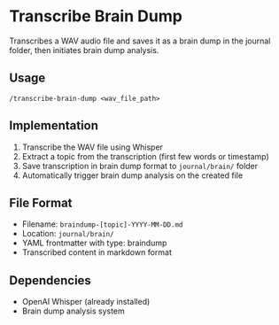 # Transcribe Brain Dump

Transcribes a WAV audio file and saves it as a brain dump in the journal folder, then initiates brain dump analysis.

## Usage
```
/transcribe-brain-dump <wav_file_path>
```

## Implementation
1. Transcribe the WAV file using Whisper
2. Extract a topic from the transcription (first few words or timestamp)
3. Save transcription in brain dump format to `journal/brain/` folder
4. Automatically trigger brain dump analysis on the created file

## File Format
- Filename: `braindump-[topic]-YYYY-MM-DD.md`
- Location: `journal/brain/`
- YAML frontmatter with type: braindump
- Transcribed content in markdown format

## Dependencies
- OpenAI Whisper (already installed)
- Brain dump analysis system